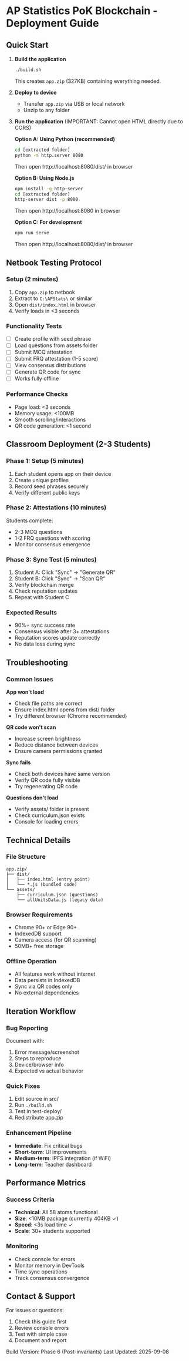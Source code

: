 # AP Statistics PoK Blockchain - Deployment Guide

## Quick Start

1. **Build the application**
   ```bash
   ./build.sh
   ```
   This creates `app.zip` (327KB) containing everything needed.

2. **Deploy to device**
   - Transfer `app.zip` via USB or local network
   - Unzip to any folder
   
3. **Run the application** (IMPORTANT: Cannot open HTML directly due to CORS)
   
   **Option A: Using Python (recommended)**
   ```bash
   cd [extracted folder]
   python -m http.server 8080
   ```
   Then open http://localhost:8080/dist/ in browser
   
   **Option B: Using Node.js**
   ```bash
   npm install -g http-server
   cd [extracted folder]
   http-server dist -p 8080
   ```
   Then open http://localhost:8080 in browser
   
   **Option C: For development**
   ```bash
   npm run serve
   ```
   Then open http://localhost:8080/dist/ in browser

## Netbook Testing Protocol

### Setup (2 minutes)
1. Copy `app.zip` to netbook
2. Extract to `C:\APStats\` or similar
3. Open `dist/index.html` in browser
4. Verify loads in <3 seconds

### Functionality Tests
- [ ] Create profile with seed phrase
- [ ] Load questions from assets folder
- [ ] Submit MCQ attestation
- [ ] Submit FRQ attestation (1-5 score)
- [ ] View consensus distributions
- [ ] Generate QR code for sync
- [ ] Works fully offline

### Performance Checks
- Page load: <3 seconds
- Memory usage: <100MB
- Smooth scrolling/interactions
- QR code generation: <1 second

## Classroom Deployment (2-3 Students)

### Phase 1: Setup (5 minutes)
1. Each student opens app on their device
2. Create unique profiles
3. Record seed phrases securely
4. Verify different public keys

### Phase 2: Attestations (10 minutes)
Students complete:
- 2-3 MCQ questions
- 1-2 FRQ questions with scoring
- Monitor consensus emergence

### Phase 3: Sync Test (5 minutes)
1. Student A: Click "Sync" → "Generate QR"
2. Student B: Click "Sync" → "Scan QR"
3. Verify blockchain merge
4. Check reputation updates
5. Repeat with Student C

### Expected Results
- 90%+ sync success rate
- Consensus visible after 3+ attestations
- Reputation scores update correctly
- No data loss during sync

## Troubleshooting

### Common Issues

**App won't load**
- Check file paths are correct
- Ensure index.html opens from dist/ folder
- Try different browser (Chrome recommended)

**QR code won't scan**
- Increase screen brightness
- Reduce distance between devices
- Ensure camera permissions granted

**Sync fails**
- Check both devices have same version
- Verify QR code fully visible
- Try regenerating QR code

**Questions don't load**
- Verify assets/ folder is present
- Check curriculum.json exists
- Console for loading errors

## Technical Details

### File Structure
```
app.zip/
├── dist/
│   ├── index.html (entry point)
│   └── *.js (bundled code)
└── assets/
    ├── curriculum.json (questions)
    └── allUnitsData.js (legacy data)
```

### Browser Requirements
- Chrome 90+ or Edge 90+
- IndexedDB support
- Camera access (for QR scanning)
- 50MB+ free storage

### Offline Operation
- All features work without internet
- Data persists in IndexedDB
- Sync via QR codes only
- No external dependencies

## Iteration Workflow

### Bug Reporting
Document with:
1. Error message/screenshot
2. Steps to reproduce
3. Device/browser info
4. Expected vs actual behavior

### Quick Fixes
1. Edit source in src/
2. Run `./build.sh`
3. Test in test-deploy/
4. Redistribute app.zip

### Enhancement Pipeline
- **Immediate**: Fix critical bugs
- **Short-term**: UI improvements
- **Medium-term**: IPFS integration (if WiFi)
- **Long-term**: Teacher dashboard

## Performance Metrics

### Success Criteria
- **Technical**: All 58 atoms functional
- **Size**: <10MB package (currently 404KB ✓)
- **Speed**: <3s load time ✓
- **Scale**: 30+ students supported

### Monitoring
- Check console for errors
- Monitor memory in DevTools
- Time sync operations
- Track consensus convergence

## Contact & Support

For issues or questions:
1. Check this guide first
2. Review console errors
3. Test with simple case
4. Document and report

Build Version: Phase 6 (Post-invariants)
Last Updated: 2025-09-08
